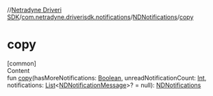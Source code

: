 //[Netradyne Driveri SDK](../../index.md)/[com.netradyne.driverisdk.notifications](../index.md)/[NDNotifications](index.md)/[copy](copy.md)



# copy  
[common]  
Content  
fun [copy](copy.md)(hasMoreNotifications: [Boolean](https://kotlinlang.org/api/latest/jvm/stdlib/kotlin/-boolean/index.html), unreadNotificationCount: [Int](https://kotlinlang.org/api/latest/jvm/stdlib/kotlin/-int/index.html), notifications: [List](https://kotlinlang.org/api/latest/jvm/stdlib/kotlin.collections/-list/index.html)<[NDNotificationMessage](../-n-d-notification-message/index.md)>? = null): [NDNotifications](index.md)  



